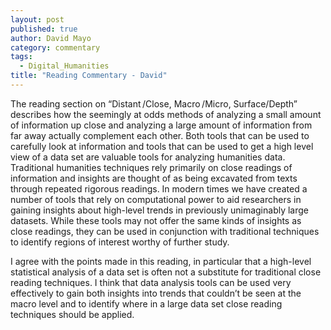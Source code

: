 ```yaml
---
layout: post
published: true
author: David Mayo
category: commentary
tags: 
  - Digital_Humanities
title: "Reading Commentary - David"
---
```


The reading section on “Distant /Close, Macro /Micro, Surface/Depth” describes how the seemingly at odds methods of analyzing a small amount of information up close and analyzing a large amount of information from far away actually complement each other. Both tools that can be used to carefully look at information and tools that can be used to get a high level view of a data set are valuable tools for analyzing humanities data. Traditional humanities techniques rely primarily on close readings of information and insights are thought of as being excavated from texts through repeated rigorous readings. In modern times we have created a number of tools that rely on computational power to aid researchers in gaining insights about high-level trends in previously unimaginably large datasets. While these tools may not offer the same kinds of insights as close readings, they can be used in conjunction with traditional techniques to identify regions of interest worthy of further study.

I agree with the points made in this reading, in particular that a high-level statistical analysis of a data set is often not a substitute for traditional close reading techniques. I think that data analysis tools can be used very effectively to gain both insights into trends that couldn’t be seen at the macro level and to identify where in a large data set close reading techniques should be applied.
